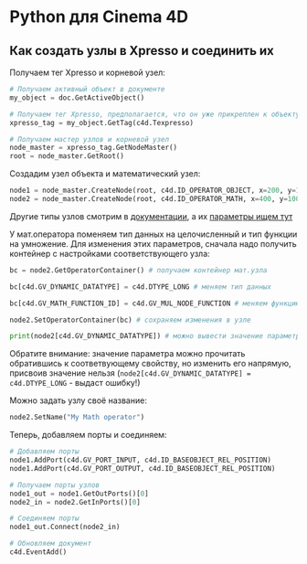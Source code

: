 # Python для Cinema 4D
## Как создать узлы в Xpresso и соединить их

Получаем тег Xpresso и корневой узел:
```Python
# Получаем активный объект в документе
my_object = doc.GetActiveObject()

# Получаем тег Xpresso, предполагается, что он уже прикреплен к объекту
xpresso_tag = my_object.GetTag(c4d.Texpresso)

# Получаем мастер узлов и корневой узел
node_master = xpresso_tag.GetNodeMaster()
root = node_master.GetRoot()
```
Создадим узел объекта и математический узел:
```Python
node1 = node_master.CreateNode(root, c4d.ID_OPERATOR_OBJECT, x=200, y=100)
node2 = node_master.CreateNode(root, c4d.ID_OPERATOR_MATH, x=400, y=100)
```
Другие типы узлов смотрим в [документации][1], а их [параметры ищем тут][2]

У мат.оператора поменяем тип данных на целочисленный и тип функции на умножение. Для изменения этих параметров, сначала надо получить контейнер с настройками соответствующего узла:
```Python
bc = node2.GetOperatorContainer() # получаем контейнер мат.узла

bc[c4d.GV_DYNAMIC_DATATYPE] = c4d.DTYPE_LONG # меняем тип данных

bc[c4d.GV_MATH_FUNCTION_ID] = c4d.GV_MUL_NODE_FUNCTION # меняем функцию

node2.SetOperatorContainer(bc) # сохраняем изменения в узле

print(node2[c4d.GV_DYNAMIC_DATATYPE]) # можно вывести значение параметра
```
Обратите внимание: значение параметра можно прочитать обратившись к соответвующему свойству, но изменить его напрямую, присвоив значение нельзя (```node2[c4d.GV_DYNAMIC_DATATYPE] = c4d.DTYPE_LONG``` - выдаст ошибку!)

Можно задать узлу своё название:
```Python
node2.SetName("My Math operator")
```
Теперь, добавляем порты и соединяем:
```Python
# Добавляем порты
node1.AddPort(c4d.GV_PORT_INPUT, c4d.ID_BASEOBJECT_REL_POSITION)
node1.AddPort(c4d.GV_PORT_OUTPUT, c4d.ID_BASEOBJECT_REL_POSITION)

# Получаем порты узлов
node1_out = node1.GetOutPorts()[0]
node2_in = node2.GetInPorts()[0]

# Соединяем порты
node1_out.Connect(node2_in)

# Обновляем документ
c4d.EventAdd()
```




[1]: https://developers.maxon.net/docs/py/23_110/types/gvnodes.html "Types and Symbols List » Graph View Node Types"
[2]: https://developers.maxon.net/docs/py/23_110/classic_resource/resource_overview.html#graphview-operators "Classic Resource overview"
